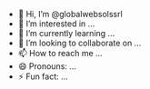 - 👋 Hi, I’m @globalwebsolssrl
- 👀 I’m interested in ...
- 🌱 I’m currently learning ...
- 💞️ I’m looking to collaborate on ...
- 📫 How to reach me ...
- 😄 Pronouns: ...
- ⚡ Fun fact: ...

<!---
globalwebsolssrl/globalwebsolssrl is a ✨ special ✨ repository because its `README.md` (this file) appears on your GitHub profile.
You can click the Preview link to take a look at your changes.
--->

